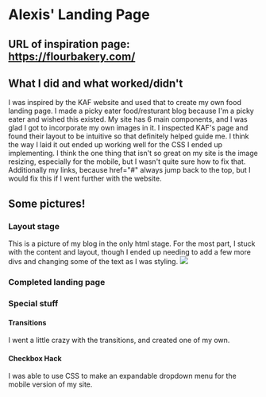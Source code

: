 # Alexis' Landing Page
## URL of inspiration page: https://flourbakery.com/

## What I did and what worked/didn't

I was inspired by the KAF website and used that to create my own food landing page. I made a picky eater food/resturant blog because I'm a picky eater and wished this existed. My site has 6 main components, and I was glad I got to incorporate my own images in it. I inspected KAF's page and found their layout to be intuitive so that definitely helped guide me. I think the way I laid it out ended up working well for the CSS I ended up implementing. I think the one thing that isn't so great on my site is the image resizing, especially for the mobile, but I wasn't quite sure how to fix that. Additionally my links, because href="#" always jump back to the top, but I would fix this if I went further with the website. 

## Some pictures!

### Layout stage

This is a picture of my blog in the only html stage. For the most part, I stuck with the content and layout, though I ended up needing to add a few more divs and changing some of the text as I was styling. 
<img src="images/HTMLLayout.png" width=x height=y>

### Completed landing page

### Special stuff


#### Transitions

I went a little crazy with the transitions, and created one of my own.


#### Checkbox Hack

I was able to use CSS to make an expandable dropdown menu for the mobile version of my site.   
